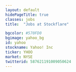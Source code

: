 ```yaml
---
layout: default
hidePageTitle: true
classes: jobs
title:  "Jobs at Stockflare"

bgcolor: #570FD0
bgimage: yahoo_bg
id: yahoo
stockname: Yahoo! Inc
ticker: YHOO
market: NYSE
twitterid: 587621191009050624
---
```


